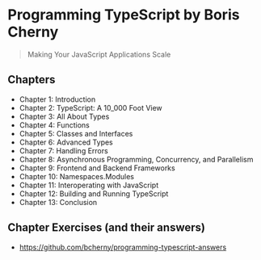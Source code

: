 # Programming TypeScript by Boris Cherny

> Making Your JavaScript Applications Scale

## Chapters

- Chapter 1: Introduction
- Chapter 2: TypeScript: A 10_000 Foot View
- Chapter 3: All About Types
- Chapter 4: Functions
- Chapter 5: Classes and Interfaces
- Chapter 6: Advanced Types
- Chapter 7: Handling Errors
- Chapter 8: Asynchronous Programming, Concurrency, and Parallelism
- Chapter 9: Frontend and Backend Frameworks
- Chapter 10: Namespaces.Modules
- Chapter 11: Interoperating with JavaScript
- Chapter 12: Building and Running TypeScript
- Chapter 13: Conclusion

## Chapter Exercises (and their answers)

- https://github.com/bcherny/programming-typescript-answers
